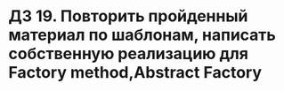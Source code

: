 # ДЗ 19. Повторить пройденный материал по шаблонам, написать собственную реализацию для Factory method,Abstract Factory